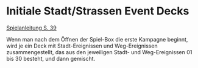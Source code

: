 # Initiale Stadt/Strassen Event Decks

[Spielanleitung S. 39](https://amagino.ch/media/33/d4/b7/1604342770/Gloomhaven%20Spielanleitung_DE.pdf)

Wenn man nach dem Öffnen der Spiel-Box die erste Kampagne beginnt, wird je ein Deck mit Stadt-Ereignissen und Weg-Ereignissen zusammengestellt, das aus den jeweiligen Stadt- und Weg-Ereignissen 01 bis 30 besteht, und dann gemischt.
